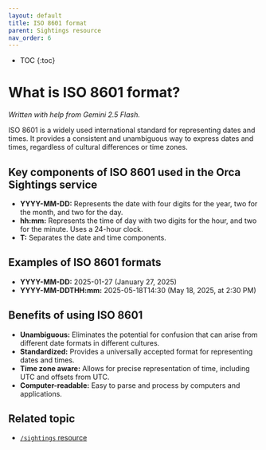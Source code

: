 ```yaml
---
layout: default
title: ISO 8601 format
parent: Sightings resource
nav_order: 6
---
```


- TOC
{:toc}

# What is ISO 8601 format?

*Written with help from Gemini 2.5 Flash.*

ISO 8601 is a widely used international standard for representing dates and times. It provides a consistent and unambiguous way to express dates and times, regardless of cultural differences or time zones.

## Key components of ISO 8601 used in the Orca Sightings service

- **YYYY-MM-DD:** Represents the date with four digits for the year, two for the month, and two for the day.
- **hh:mm:** Represents the time of day with two digits for the hour, and two for the minute. Uses a 24-hour clock.
- **T:** Separates the date and time components.

## Examples of ISO 8601 formats

- **YYYY-MM-DD:** 2025-01-27 (January 27, 2025)
- **YYYY-MM-DDTHH:mm:** 2025-05-18T14:30 (May 18, 2025, at 2:30 PM)

## Benefits of using ISO 8601

- **Unambiguous:** Eliminates the potential for confusion that can arise from different date formats in different cultures.
- **Standardized:** Provides a universally accepted format for representing dates and times.
- **Time zone aware:** Allows for precise representation of time, including UTC and offsets from UTC.
- **Computer-readable:** Easy to parse and process by computers and applications.

## Related topic

* [`/sightings` resource](./sightings-resource.md)
